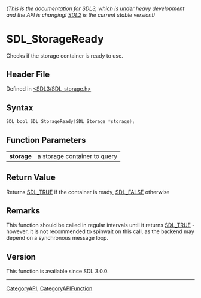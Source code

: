 ###### (This is the documentation for SDL3, which is under heavy development and the API is changing! [SDL2](https://wiki.libsdl.org/SDL2/) is the current stable version!)
# SDL_StorageReady

Checks if the storage container is ready to use.

## Header File

Defined in [<SDL3/SDL_storage.h>](https://github.com/libsdl-org/SDL/blob/main/include/SDL3/SDL_storage.h)

## Syntax

```c
SDL_bool SDL_StorageReady(SDL_Storage *storage);

```

## Function Parameters

|                 |                              |
| --------------- | ---------------------------- |
| **storage**     | a storage container to query |

## Return Value

Returns [SDL_TRUE](SDL_TRUE) if the container is ready,
[SDL_FALSE](SDL_FALSE) otherwise

## Remarks

This function should be called in regular intervals until it returns
[SDL_TRUE](SDL_TRUE) - however, it is not recommended to spinwait on this
call, as the backend may depend on a synchronous message loop.

## Version

This function is available since SDL 3.0.0.

----
[CategoryAPI](CategoryAPI), [CategoryAPIFunction](CategoryAPIFunction)

